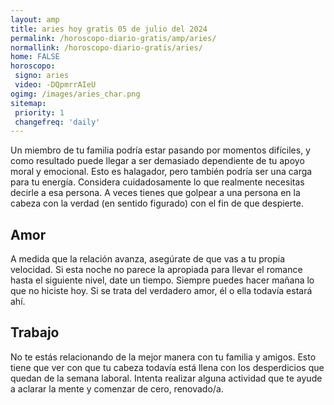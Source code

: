 ```yaml
---
layout: amp
title: aries hoy gratis 05 de julio del 2024 
permalink: /horoscopo-diario-gratis/amp/aries/
normallink: /horoscopo-diario-gratis/aries/
home: FALSE
horoscopo:
 signo: aries
 video: -DQpmrrAIeU
ogimg: /images/aries_char.png
sitemap:
 priority: 1
 changefreq: 'daily'
---
```



Un miembro de tu familia podría estar pasando por momentos difíciles, y como resultado puede llegar a ser demasiado dependiente de tu apoyo moral y emocional. Esto es halagador, pero también podría ser una carga para tu energía. Considera cuidadosamente lo que realmente necesitas decirle a esa persona. A veces tienes que golpear a una persona en la cabeza con la verdad (en sentido figurado) con el fin de que despierte.

## Amor

A medida que la relación avanza, asegúrate de que vas a tu propia velocidad. Si esta noche no parece la apropiada para llevar el romance hasta el siguiente nivel, date un tiempo. Siempre puedes hacer mañana lo que no hiciste hoy. Si se trata del verdadero amor, él o ella todavía estará ahí.

## Trabajo

No te estás relacionando de la mejor manera con tu familia y amigos. Esto tiene que ver con que tu cabeza todavía está llena con los desperdicios que quedan de la semana laboral. Intenta realizar alguna actividad que te ayude a aclarar la mente y comenzar de cero, renovado/a.